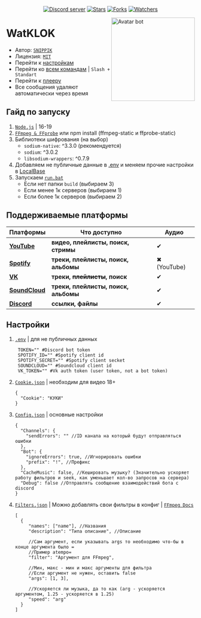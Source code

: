 <div align="center">
	<p>
		<a href="https://discord.gg/qMf2Sv3"><img src="https://img.shields.io/discord/332947799605772289?color=5865F2&logo=discord&logoColor=white&style=flat-square" alt="Discord server" /></a>
		<a href=""><img src="https://img.shields.io/github/stars/SNIPPIK/WatKLOK?logo=github&style=flat-square" alt="Stars"/></a>
    	<a href=""><img src="https://img.shields.io/github/forks/SNIPPIK/WatKLOK?logo=github&style=flat-square" alt="Forks"/></a>
        <a href=""><img src="https://img.shields.io/github/repo-size/SNIPPIK/WatKLOK?logo=github&style=flat-square" alt="Watchers"/></a>
    </p>
</div>


[<img align="right" alt="Avatar bot" width="223px" src="https://cdn.discordapp.com/avatars/678588856588697610/466d3d51e6d497541622085ed18a1ad1.webp?size=4096" />](https://discordapp.com/users/623170593268957214)

# WatKLOK
- Автор: [`SNIPPIK`](https://github.com/SNIPPIK)
- Лицензия: [`MIT`](https://github.com/SNIPPIK/WatKLOK/blob/main/LICENSE)
- Перейти к [настройкам](DataBase/Config.json)
- Перейти ко [всем командам](src/Handler/Commands) | `Slash + Standart`
- Перейти к [плееру](src/AudioPlayer)
- Все сообщения удаляют автоматически через время

## Гайд по запуску
1. [`Node.js`](https://nodejs.org/ru/) | 16-19
2. [`FFmpeg & FFprobe`](https://ffmpeg.org/) или npm install (ffmpeg-static и ffprobe-static)
3. Библиотеки шифрования (на выбор)
    - `sodium-native`: ^3.3.0 (рекомендуется)
    - `sodium`: ^3.0.2
    - `libsodium-wrappers`: ^0.7.9
4. Добавляем не публичные данные в [.env](.env) и меняем прочие настройки в [LocalBase](DataBase)
5. Запускаем [`run.bat`](run.bat)
   - Если нет папки `build` (выбираем 3)
   - Если менее 1к серверов (выбираем 1)
   - Если более 1к серверов (выбираем 2)

## Поддерживаемые платформы

| Платформы                                 | Что доступно                         | Аудио       |
|-------------------------------------------|--------------------------------------|-------------|
| [**YouTube**](https://www.youtube.com/)   | **видео, плейлисты, поиск, стримы**  | ✔           |
| [**Spotify**](https://open.spotify.com/)  | **треки, плейлисты, поиск, альбомы** | ✖ (YouTube) |
| [**VK**](https://vk.com/)                 | **треки, ~~плейлисты~~, поиск**      | ✔           |
| [**SoundCloud**](https://soundcloud.com/) | **треки, плейлисты, поиск, альбомы** | ✔           |
| [**Discord**](https://discord.com/)       | **ссылки, файлы**                    | ✔           |

## Настройки
1. [`.env`](.env) | для не публичных данных
   ```dotenv
    TOKEN="" #Discord bot token
    SPOTIFY_ID="" #Spotify client id
    SPOTIFY_SECRET="" #Spotify client secket
    SOUNDCLOUD="" #Soundcloud client id
    VK_TOKEN="" #Vk auth token (user token, not a bot token)
   ```
1. [`Cookie.json`](DataBase/Cookie.json) | необходим для видео 18+
    ```json5
   {
      "Cookie": "КУКИ"
   }
   ```
2. [`Config.json`](DataBase/Config.json) | основные настройки
    ```json5
    {
      "Channels": {
        "sendErrors": "" //ID канала на который будут отправляться ошибки
      },
      "Bot": {
        "ignoreErrors": true, //Игнорировать ошибки
        "prefix": "!", //Префикс
      },
      "CacheMusic": false, //Кешировать музыку? (Значительно ускоряет работу фильтров и seek, как уменьшает кол-во запросов на сервера)
      "Debug": false //Отправлять сообщение взаимодействий бота с discord
    }
    ```
3. [`Filters.json`](DataBase/Filters.json) | Можно добавлять свои фильтры в конфиг | [`FFmpeg Docs`](https://ffmpeg.org/ffmpeg.html)
    ```json5
   [
      {
         "names": ["name"], //Названия
         "description": "Типа описание", //Описание

         //Сам аргумент, если указывать args то необходимо что-бы в конце аргумента было =
         //Пример atempo=
         "filter": "Аргумент для FFmpeg",

         //Мин, макс - мин и макс аргументы для фильтра
         //Если аргумент не нужен, оставить false
         "args": [1, 3],

         //Ускоряется ли музыка, да то как (arg - ускоряется аргументом, 1.25 - ускоряется в 1.25)
         "speed": "arg"
      }
   ]
     ```
